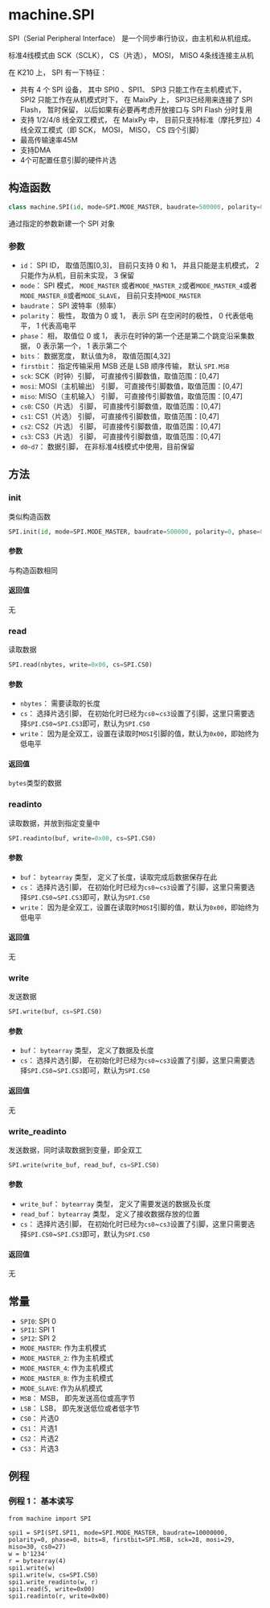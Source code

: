 machine.SPI
=========

SPI（Serial Peripheral Interface） 是一个同步串行协议，由主机和从机组成。

标准4线模式由 SCK（SCLK）， CS（片选）， MOSI， MISO 4条线连接主从机

在 K210 上， SPI 有一下特征：

* 共有 4 个 SPI 设备， 其中 SPI0 、SPI1、 SPI3 只能工作在主机模式下， SPI2 只能工作在从机模式时下， 在 MaixPy 上， SPI3已经用来连接了 SPI Flash， 暂时保留， 以后如果有必要再考虑开放接口与 SPI Flash 分时复用
* 支持 1/2/4/8 线全双工模式， 在 MaixPy 中， 目前只支持标准（摩托罗拉）4线全双工模式（即 SCK， MOSI， MISO， CS 四个引脚）
* 最高传输速率45M
* 支持DMA
* 4个可配置任意引脚的硬件片选



## 构造函数

```python
class machine.SPI(id, mode=SPI.MODE_MASTER, baudrate=500000, polarity=0, phase=0, bits=8, firstbit=SPI.MSB, sck, mosi, miso, cs0, cs1, cs2, cs3)
```

通过指定的参数新建一个 SPI 对象

### 参数

* `id`： SPI ID， 取值范围[0,3]， 目前只支持 0 和 1， 并且只能是主机模式， 2 只能作为从机，目前未实现， 3 保留
* `mode`： SPI  模式， `MODE_MASTER` 或者`MODE_MASTER_2`或者`MODE_MASTER_4`或者`MODE_MASTER_8`或者`MODE_SLAVE`， 目前只支持`MODE_MASTER`
* `baudrate`： SPI 波特率（频率）
* `polarity`： 极性， 取值为 0 或 1， 表示 SPI 在空闲时的极性， 0 代表低电平， 1 代表高电平
* `phase`： 相， 取值位 0 或 1， 表示在时钟的第一个还是第二个跳变沿采集数据， 0 表示第一个， 1 表示第二个
* `bits`： 数据宽度， 默认值为8， 取值范围[4,32]
* `firstbit`： 指定传输采用 MSB 还是 LSB 顺序传输， 默认 `SPI.MSB`
* `sck`: SCK（时钟）引脚， 可直接传引脚数值，取值范围：[0,47]
* `mosi`: MOSI（主机输出） 引脚， 可直接传引脚数值，取值范围：[0,47]
* `miso`: MISO（主机输入） 引脚， 可直接传引脚数值，取值范围：[0,47]
* `cs0`: CS0（片选） 引脚， 可直接传引脚数值，取值范围：[0,47]
* `cs1`: CS1（片选） 引脚， 可直接传引脚数值，取值范围：[0,47]
* `cs2`: CS2（片选） 引脚， 可直接传引脚数值，取值范围：[0,47]
* `cs3`: CS3（片选） 引脚， 可直接传引脚数值，取值范围：[0,47]
* `d0~d7`： 数据引脚， 在非标准4线模式中使用，目前保留

## 方法

### init

类似构造函数

```python
SPI.init(id, mode=SPI.MODE_MASTER, baudrate=500000, polarity=0, phase=0, bits=8, firstbit=SPI.MSB, sck, mosi, miso, cs0)
```

#### 参数

与构造函数相同


#### 返回值

无


### read

读取数据

```python
SPI.read(nbytes, write=0x00, cs=SPI.CS0)
```

#### 参数

* `nbytes`： 需要读取的长度
* `cs`： 选择片选引脚， 在初始化时已经为`cs0`~`cs3`设置了引脚，这里只需要选择`SPI.CS0`~`SPI.CS3`即可，默认为`SPI.CS0`
* `write`： 因为是全双工，设置在读取时`MOSI`引脚的值，默认为`0x00`，即始终为低电平


#### 返回值

`bytes`类型的数据


### readinto

读取数据，并放到指定变量中

```python
SPI.readinto(buf, write=0x00, cs=SPI.CS0)
```

#### 参数


* `buf`： `bytearray` 类型， 定义了长度，读取完成后数据保存在此
* `cs`： 选择片选引脚， 在初始化时已经为`cs0`~`cs3`设置了引脚，这里只需要选择`SPI.CS0`~`SPI.CS3`即可，默认为`SPI.CS0`
* `write`： 因为是全双工，设置在读取时`MOSI`引脚的值，默认为`0x00`，即始终为低电平


#### 返回值

无

### write

发送数据

```python
SPI.write(buf, cs=SPI.CS0)
```

#### 参数

* `buf`： `bytearray` 类型， 定义了数据及长度
* `cs`： 选择片选引脚， 在初始化时已经为`cs0`~`cs3`设置了引脚，这里只需要选择`SPI.CS0`~`SPI.CS3`即可，默认为`SPI.CS0`

#### 返回值

无

### write_readinto

发送数据，同时读取数据到变量，即全双工

```python
SPI.write(write_buf, read_buf, cs=SPI.CS0)
```

#### 参数

* `write_buf`： `bytearray` 类型， 定义了需要发送的数据及长度
* `read_buf`： `bytearray` 类型， 定义了接收数据存放的位置
* `cs`： 选择片选引脚， 在初始化时已经为`cs0`~`cs3`设置了引脚，这里只需要选择`SPI.CS0`~`SPI.CS3`即可，默认为`SPI.CS0`

#### 返回值

无

## 常量

* `SPI0`: SPI 0
* `SPI1`: SPI 1
* `SPI2`: SPI 2
* `MODE_MASTER`: 作为主机模式
* `MODE_MASTER_2`: 作为主机模式
* `MODE_MASTER_4`: 作为主机模式
* `MODE_MASTER_8`: 作为主机模式
* `MODE_SLAVE`: 作为从机模式
* `MSB`： MSB， 即先发送高位或高字节
* `LSB`： LSB， 即先发送低位或者低字节
* `CS0`： 片选0
* `CS1`： 片选1
* `CS2`： 片选2
* `CS3`： 片选3


## 例程

### 例程 1： 基本读写

```
from machine import SPI

spi1 = SPI(SPI.SPI1, mode=SPI.MODE_MASTER, baudrate=10000000, polarity=0, phase=0, bits=8, firstbit=SPI.MSB, sck=28, mosi=29, miso=30, cs0=27)
w = b'1234'
r = bytearray(4)
spi1.write(w)
spi1.write(w, cs=SPI.CS0)
spi1.write_readinto(w, r)
spi1.read(5, write=0x00)
spi1.readinto(r, write=0x00)
```
